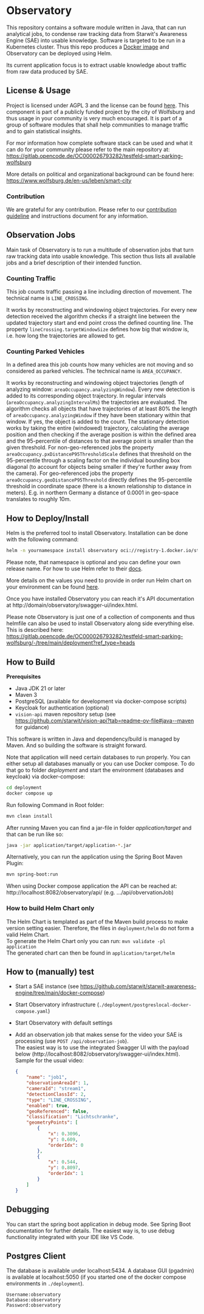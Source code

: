 # Observatory

This repository contains a software module written in Java, that can run analytical jobs, to condense raw tracking data from Starwit's Awareness Engine (SAE) into usable knowledge. Software is targeted to be run in a Kubernetes cluster. Thus this repo produces a [Docker image](https://hub.docker.com/repository/docker/starwitorg/observatory/general) and Observatory can be deployed using Helm.

Its current application focus is to extract usable knowledge about traffic from raw data produced by SAE.

## License & Usage

Project is licensed under AGPL 3 and the license can be found [here](LICENSE). This component is part of a publicly funded project by the city of Wolfsburg and thus usage in your community is very much encouraged. It is part of a group of software modules that shall help communities to manage traffic and to gain statistical insights. 

For mor information how complete software stack can be used and what it can do for your community please refer to the main repository at: https://gitlab.opencode.de/OC000026793282/testfeld-smart-parking-wolfsburg 

More details on political and organizational background can be found here: https://www.wolfsburg.de/en-us/leben/smart-city

### Contribution

We are grateful for any contribution. Please refer to our [contribution guideline](CONTRIBUTING.md) and instructions document for any information.

## Observation Jobs

Main task of Observatory is to run a multitude of observation jobs that turn raw tracking data into usable knowledge. This section thus lists all available jobs and a brief description of their intended function.

### Counting Traffic

This job counts traffic passing a line including direction of movement. The technical name is `LINE_CROSSING`.

It works by reconstructing and windowing object trajectories. For every new detection received the algorithm checks if a straight line between the updated trajectory start and end point cross the defined counting line.
The property `lineCrossing.targetWindowSize` defines how big that window is, i.e. how long the trajectories are allowed to get.

### Counting Parked Vehicles

In a defined area this job counts how many vehicles are not moving and so considered as parked vehicles. The technical name is `AREA_OCCUPANCY`.

It works by reconstructing and windowing object trajectories (length of analyzing window: `areaOccupancy.analyzingWindow`). Every new detection is added to its corresponding object trajectory. In regular intervals (`areaOccupancy.analyzingIntervalMs`) the trajectories are evaluated. The algorithm checks all objects that have trajectories of at least 80% the length of `areaOccupancy.analyzingWindow` if they have been stationary within that window. If yes, the object is added to the count.
The stationary detection works by taking the entire (windowed) trajectory, calculating the average position and then checking if the average position is within the defined area and the 95-percentile of distances to that average point is smaller than the given threshold. For non-geo-referenced jobs the property `areaOccupancy.pxDistanceP95ThresholdScale` defines that threshold on the 95-percentile through a scaling factor on the individual bounding box diagonal (to account for objects being smaller if they're further away from the camera). For geo-referenced jobs the property `areaOccupancy.geoDistanceP95Threshold` directly defines the 95-percentile threshold in coordinate space (there is a known relationship to distance in meters). E.g. in northern Germany a distance of 0.0001 in geo-space translates to roughly 10m.

## How to Deploy/Install

Helm is the preferred tool to install Observatory. Installation can be done with the following command:

```bash
helm -n yournamespace install observatory oci://registry-1.docker.io/starwitorg/observatory -f yourvalues.yaml
```

Please note, that namespace is optional and you can define your own release name. For how to use Helm refer to their [docs](https://helm.sh/docs/intro/using_helm/).

More details on the values you need to provide in order run Helm chart on your environment can be found [here](deployment/helm/observatory/Readme.md).

Once you have installed Observatory you can reach it's API documentation at http://domain/observatory/swagger-ui/index.html.

Please note Observatory is just one of a collection of components and thus helmfile can also be used to install Observatory along side everything else. This is described here: https://gitlab.opencode.de/OC000026793282/testfeld-smart-parking-wolfsburg/-/tree/main/deployment?ref_type=heads

## How to Build

__Prerequisites__ 

* Java JDK 21 or later
* Maven 3
* PostgreSQL (available for development via docker-compose scripts)
* Keycloak for authentication (optional)
* `vision-api` maven repository setup (see https://github.com/starwit/vision-api?tab=readme-ov-file#java--maven for guidance)

This software is written in Java and dependency/build is managed by Maven. And so building the software is straight forward.

Note that application will need certain databases to run properly. You can either setup all databases manually or you can use Docker compose. To do that go to folder _deployment_ and start the environment (databases and keycloak) via docker-compose:

```bash
cd deployment
docker compose up
```

Run following Command in Root folder:

```bash
mvn clean install
```

After running Maven you can find a jar-file in folder _application/target_ and that can be run like so:

```bash
java -jar application/target/application-*.jar
```

Alternatively, you can run the application using the Spring Boot Maven Plugin:

```bash
mvn spring-boot:run
```

When using Docker compose application the API can be reached at: http://localhost:8082/observatory/api/ (e.g. .../api/obvervationJob)

### How to build Helm Chart only
The Helm Chart is templated as part of the Maven build process to make version setting easier. Therefore, the files in `deployment/helm` do not form a valid Helm Chart.\
To generate the Helm Chart only you can run: `mvn validate -pl application`\
The generated chart can then be found in `application/target/helm`

## How to (manually) test

* Start a SAE instance (see https://github.com/starwit/starwit-awareness-engine/tree/main/docker-compose)
* Start Observatory infrastructure (`./deployment/postgreslocal-docker-compose.yaml`)
* Start Observatory with default settings
* Add an observation job that makes sense for the video your SAE is processing (use `POST /api/observation-job`).\
  The easiest way is to use the integrated Swagger UI with the payload below (http://localhost:8082/observatory/swagger-ui/index.html).\
  Sample for the usual video:

    ```json
    {
        "name": "job1",
        "observationAreaId": 1,
        "cameraId": "stream1",
        "detectionClassId": 2,
        "type": "LINE_CROSSING",
        "enabled": true,
        "geoReferenced": false,
        "classification": "Lichtschranke",
        "geometryPoints": [
            {
                "x": 0.3096,
                "y": 0.609,
                "orderIdx": 0
            },
            {
                "x": 0.544,
                "y": 0.8097,
                "orderIdx": 1
            }
        ]
    }
    ```

## Debugging

You can start the spring boot application in debug mode. See Spring Boot documentation for further details. The easiest way is, to use debug functionality integrated with your IDE like VS Code.

## Postgres Client

The database is available under localhost:5434. A database GUI (pgadmin) is available at localhost:5050 (if you started one of the docker compose environments in `./deployment`).

```properties
Username:observatory
Database:observatory
Password:observatory
```
